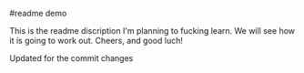 #readme demo

This is the readme discription I'm planning to fucking learn. We will see how it is going to work out. Cheers, and good luch!

Updated for the commit changes
